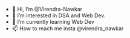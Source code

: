 - 👋 Hi, I’m @Virendra-Nawkar
- 👀 I’m interested in DSA and Web Dev.
- 🌱 I’m currently learning Web Dev
- 📫 How to reach me insta @virendra_nawkar

<!---
Virendra-Nawkar/Virendra-Nawkar is a ✨ special ✨ repository because its `README.md` (this file) appears on your GitHub profile.
You can click the Preview link to take a look at your changes.
--->
